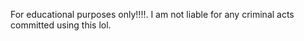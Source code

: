  For educational purposes only!!!!. I am not liable for any criminal acts committed using this lol.
